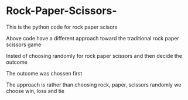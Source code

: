 # Rock-Paper-Scissors-

This  is the python code for rock paper scisors

Above code have a different  approach toward the traditional rock paper scissors game

Insted of choosing randomly for rock paper scissors 
and then decide the outcome 

The outcome was chossen first 

The approach is rather than choosing rock, paper, scissors randomly
we choose win, loss and tie  
